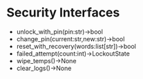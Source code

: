 # Security Interfaces
- unlock_with_pin(pin:str)->bool
- change_pin(current:str,new:str)->bool
- reset_with_recovery(words:list[str])->bool
- failed_attempt(count:int)->LockoutState
- wipe_temps()->None
- clear_logs()->None
